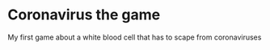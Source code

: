 # Coronavirus the game
 My first game about a white blood cell that has to scape from coronaviruses
